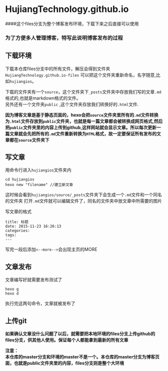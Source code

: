 # HujiangTechnology.github.io
####这个files分支为整个博客发布环境，下载下来之后直接可以使用

### 为了方便多人管理博客，特写此说明博客发布的过程

## 下载环境

下载本仓库files分支中的所有文件，解压会得到文件夹``HujiangTechnology.github.io-files``
可以把这个文件夹重新命名，名字随意,比如``hujiangios``。  
  
  下载的文件夹有一个``source``，这个文件夹下``_posts``文件夹中存放我们写的文章``.md``格式的,也就是markdown格式的文件。  
  另外还有一个文件夹``public``	,这个文件夹存放我们转换好的``.html``文件.  
  
 **因为博客文章是基于静态页面的，hexo会把``source``文件夹里所有的``.md``文件转换为``.html``文件存放到``public``文件夹，也就是每一篇文章都会被转换成网页格式,然后把``public``文件夹里的内容上传到github,这样网站就会显示文章。所以每次更新一篇文章就会先把所有的``.md``文件重新转换为``HTML``格式，故一定要保证所有发布的文章都在``source``文件夹下**  
## 写文章
用命令行进入``hujiangios``文件夹内

```
cd hujiangios
hexo new "filename" //建立新文章
```

这时候会看到``hujiangios/source/_posts``文件夹下会生成一个``.md``文件和一个同名的文件夹
打开``.md``文件就可以编辑文件了，同名的文件夹中放文章中所需要的图片

写文章的格式  
```
title: 标题
date: 2015-11-23 16:26:13
categories:
tags: 
---
```  

写完一段后添加``<--more-->``会出现主页的MORE

## 文章发布
文章编写好就需要发布测试了

```
hexo g  
hexo d
```
执行完这两句命令，文章就被发布了

## 上传git
**如果确认文章没什么问题了以后，就需要把本地环境的files分支上传github的files分支，供其他人使用。保证每个人都能拿到最新的所有文章**

**注意：**  
**本仓库的master分支和环境的master不是一个。本仓库的master分支为博客页面，也就是public文件夹里的内容，files分支则是整个大环境**
